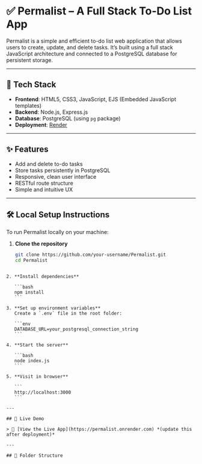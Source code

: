 # ✅ Permalist – A Full Stack To-Do List App

Permalist is a simple and efficient to-do list web application that allows users to create, update, and delete tasks. It’s built using a full stack JavaScript architecture and connected to a PostgreSQL database for persistent storage.

---

## 🔧 Tech Stack

- **Frontend**: HTML5, CSS3, JavaScript, EJS (Embedded JavaScript templates)
- **Backend**: Node.js, Express.js
- **Database**: PostgreSQL (using `pg` package)
- **Deployment**: [Render](https://render.com/)

---

## ✨ Features

- Add and delete to-do tasks  
- Store tasks persistently in PostgreSQL  
- Responsive, clean user interface  
- RESTful route structure  
- Simple and intuitive UX

---

## 🛠️ Local Setup Instructions

To run Permalist locally on your machine:

1. **Clone the repository**
   ```bash
   git clone https://github.com/your-username/Permalist.git
   cd Permalist
````

2. **Install dependencies**

   ```bash
   npm install
   ```

3. **Set up environment variables**
   Create a `.env` file in the root folder:

   ```env
   DATABASE_URL=your_postgresql_connection_string
   ```

4. **Start the server**

   ```bash
   node index.js
   ```

5. **Visit in browser**

   ```
   http://localhost:3000
   ```

---

## 🚀 Live Demo

> 🔗 [View the Live App](https://permalist.onrender.com) *(update this after deployment)*

---

## 📁 Folder Structure

